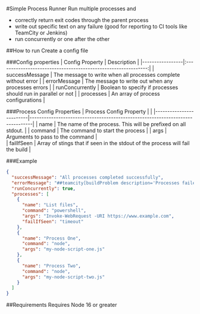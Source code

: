 #Simple Process Runner
Run multiple processes and 
* correctly return exit codes through the parent process
* write out specific text on any failure (good for reporting to CI tools like TeamCity or Jenkins)
* run concurrently or one after the other

##How to run
Create a config file

###Config properties
| Config Property |                          Description                           |
|-----------------|:--------------------------------------------------------------:|
| successMessage  | The message to write when all processes complete without error |
| errorMessage    |       The message to write out when any processes errors       |
| runConcurrently | Boolean to specify if processes should run in parallel or not  |
| processes       |               An array of process configurations               |

###Process Config Properties
| Process Config Property |                                                                               |
|-------------------------|-------------------------------------------------------------------------------|
| name                    | The name of the process. This will be prefixed on all stdout.                 |
| command                 | The command to start the process                                              |
| args                    | Arguments to pass to the command                                              |     
| failIfSeen              | Array of stings that if seen in the stdout of the process will fail the build |

###Example
```json
{
  "successMessage": "All processes completed successfully",
  "errorMessage": "##teamcity[buildProblem description='Processes failed to run']",
  "runConcurrently": true,
  "processes": [
    {
      "name": "List files",
      "command": "powershell",
      "args": "Invoke-WebRequest -URI https://www.example.com",
      "failIfSeen": "timeout"
    },
    {
      "name": "Process One",
      "command": "node",
      "args": "my-node-script-one.js"
    },
    {
      "name": "Process Two",
      "command": "node",
      "args": "my-node-script-two.js"
    }
  ]
}
```
##Requirements
Requires Node 16 or greater
